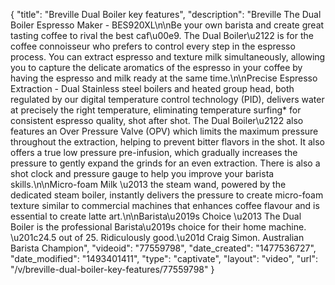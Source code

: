 {
    "title": "Breville Dual Boiler key features",
    "description": "Breville The Dual Boiler Espresso Maker - BES920XL\n\nBe your own barista and create great tasting coffee to rival the best caf\u00e9. The Dual Boiler\u2122 is for the coffee connoisseur who prefers to control every step in the espresso process. You can extract espresso and texture milk simultaneously, allowing you to capture the delicate aromatics of the espresso in your coffee by having the espresso and milk ready at the same time.\n\nPrecise Espresso Extraction - Dual Stainless steel boilers and heated group head, both regulated by our digital temperature control technology (PID), delivers water at precisely the right temperature, eliminating temperature surfing* for consistent espresso quality, shot after shot. The Dual Boiler\u2122 also features an Over Pressure Valve (OPV) which limits the maximum pressure throughout the extraction, helping to prevent bitter flavors in the shot. It also offers a true low pressure pre-infusion, which gradually increases the pressure to gently expand the grinds for an even extraction. There is also a shot clock and pressure gauge to help you improve your barista skills.\n\nMicro-foam Milk \u2013 the steam wand, powered by the dedicated steam boiler, instantly delivers the pressure to create micro-foam texture similar to commercial machines that enhances coffee flavour and is essential to create latte art.\n\nBarista\u2019s Choice \u2013 The Dual Boiler is the professional Barista\u2019s choice for their home machine. \u201c24.5 out of 25. Ridiculously good.\u201d Craig Simon. Australian Barista Champion",
    "videoid": "77559798",
    "date_created": "1477536727",
    "date_modified": "1493401411",
    "type": "captivate",
    "layout": "video",
    "url": "\/v\/breville-dual-boiler-key-features\/77559798"
}